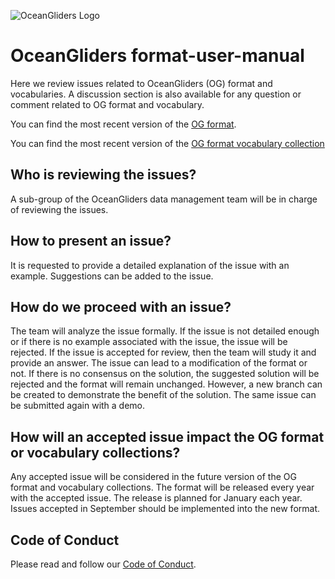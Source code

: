 ![ OceanGliders Logo](logo-ocean-gliders.png "OceanGliders Logo")

# OceanGliders format-user-manual

Here we review issues related to OceanGliders (OG) format and vocabularies.
A discussion section is also available for any question or comment related to OG format and vocabulary.

You can find the most recent version of the [OG format](https://oceangliderscommunity.github.io/OG-format-user-manual/). 

You can find the most recent version of the [OG format vocabulary collection](https://oceangliderscommunity.github.io/OG-format-user-manual/vocabularyCollection/)

## Who is reviewing the issues?

A sub-group of the OceanGliders data management team will be in charge of reviewing the issues.

## How to present an issue?

It is requested to provide a detailed explanation of the issue with an example. Suggestions can be added to the issue.

## How do we proceed with an issue?

The team will analyze the issue formally. If the issue is not detailed enough or if there is no example associated with the issue, the issue will be rejected.
If the issue is accepted for review, then the team will study it and provide an answer. The issue can lead to a modification of the format or not.
If there is no consensus on the solution, the suggested solution will be rejected and the format will remain unchanged. However, a new branch can be created to demonstrate the benefit of the solution. The same issue can be submitted again with a demo.

## How will an accepted issue impact the OG format or vocabulary collections?

Any accepted issue will be considered in the future version of the OG format and vocabulary collections.
The format will be released every year with the accepted issue.
The release is planned for January each year. Issues accepted in September should be implemented into the new format.

## Code of Conduct

Please read and follow our [Code of Conduct](https://github.com/OceanGlidersCommunity/OceanGliders/blob/main/CODE_OF_CONDUCT.md).

